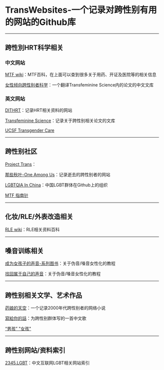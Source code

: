# TransWebsites-一个记录对跨性别有用的网站的Github库

***

## 跨性別HRT科学相关

### 中文网站

[MTF wiki](https://mtf.wiki)：MTF百科，在上面可以查到很多关于用药、开证及医院等的相关信息

[女性倾向跨性别者科学](https://tfsci.mtf.wiki/zh-cn/)：一个翻译Transfeminine Science内的论文的中文文库

### 英文网站

[DITHRT](https://diyhrt.wiki/index)：记录HRT相关资料的网站

[Transfeminine Science](https://transfemscience.org/)：记录关于跨性别相关论文的文库

[UCSF Transgender Care](https://transcare.ucsf.edu)

***

## 跨性别社区

[Project Trans](https://project-trans.org)：

[那些秋叶-One Among Us](https://one-among.us)：记录逝去的跨性别者的网站

[LGBTQIA In China](https://github.com/LGBT-CN)：中国LGBT群体在Github上的组织

[MTF 指南针](https://mtf.party)

***

## 化妆/RLE/外表改造相关

[RLE wiki](https://rle.wiki)：RLE相关资料百科

***

## 嗓音训练相关

[成为女孩子的声音-系列图书](https://vocal.mtf.wiki)：关于伪音/嗓音女性化的教程

[找回属于自己的声音](https://yzyz2022.notion.site/72d29a176da64aec9c4aa12060241eaa)：关于伪音/嗓音女性化的教程

***

## 跨性别相关文学、艺术作品

[药娘的天空](https://transky.mtf.wiki/)：一个记录2000年代跨性别者的网络小说

[寫給你的話](https://music.163.com/song?id=1873009072&userid=8017070057)：为跨性别群体写的一首中文歌

[“男孩” "女孩"](https://music.163.com/song?id=1374696628&userid=8017070057)

***

## 跨性别网站/资料索引

[2345.LGBT](https://2345.lgbt/zh-cn/)：中文互联网LGBT相关网站索引
